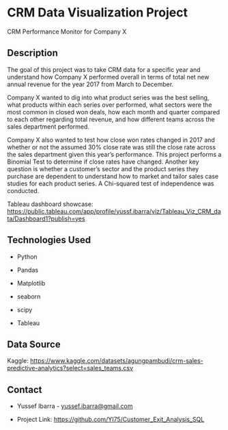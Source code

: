 # CRM Data Visualization Project
CRM Performance Monitor for Company X 

## Description

The goal of this project was to take CRM data for a specific year and understand how Company X performed overall in terms of total net new annual revenue for the year 2017 from March to December.

Company X wanted to dig into what product series was the best selling, what products within each series over performed, what sectors were the most common in closed won deals, how each month and quarter compared to each other regarding total revenue, and how different teams across the sales department performed. 

Company X also wanted to test how close won rates changed in 2017 and whether or not the assumed 30% close rate was still the close rate across the sales department given this year’s performance. This project performs a Binomial Test to determine if close rates have changed. Another key question is whether a customer’s sector and the product series they purchase are dependent to understand how to market and tailor sales case studies for each product series. A Chi-squared test of independence was conducted. 


Tableau dashboard showcase: https://public.tableau.com/app/profile/yussf.ibarra/viz/Tableau_Viz_CRM_data/Dashboard1?publish=yes

## Technologies Used

   - Python

   - Pandas 

   - Matplotlib

   - seaborn

   - scipy

   - Tableau

## Data Source

Kaggle: https://www.kaggle.com/datasets/agungpambudi/crm-sales-predictive-analytics?select=sales_teams.csv

## Contact

   - Yussef Ibarra - yussef.ibarra@gmail.com 

   - Project Link: https://github.com/YI75/Customer_Exit_Analysis_SQL